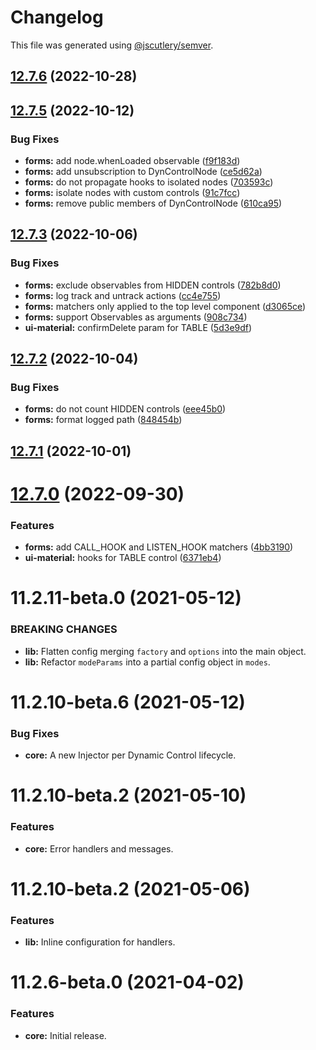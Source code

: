 # Changelog

This file was generated using [@jscutlery/semver](https://github.com/jscutlery/semver).

## [12.7.6](https://github.com/myndpm/open-source/compare/@myndpm/dyn-forms@12.7.5...@myndpm/dyn-forms@12.7.6) (2022-10-28)



## [12.7.5](https://github.com/myndpm/open-source/compare/@myndpm/dyn-forms@12.7.4...@myndpm/dyn-forms@12.7.5) (2022-10-12)


### Bug Fixes

* **forms:** add node.whenLoaded observable ([f9f183d](https://github.com/myndpm/open-source/commit/f9f183dcfdc79831b1850dd1bda090c130a14857))
* **forms:** add unsubscription to DynControlNode ([ce5d62a](https://github.com/myndpm/open-source/commit/ce5d62a53e65ba215345d50a0ecd559d9f67e432))
* **forms:** do not propagate hooks to isolated nodes ([703593c](https://github.com/myndpm/open-source/commit/703593cad62b6bcd3c05e9ed1f2325cc9ef2ebc4))
* **forms:** isolate nodes with custom controls ([91c7fcc](https://github.com/myndpm/open-source/commit/91c7fccdfe80129895608b3a22d2b6951ad980d8))
* **forms:** remove public members of DynControlNode ([610ca95](https://github.com/myndpm/open-source/commit/610ca95022169e5d4b6641cbdfd3c7d119e369fa))



## [12.7.3](https://github.com/myndpm/open-source/compare/@myndpm/dyn-forms@12.7.2...@myndpm/dyn-forms@12.7.3) (2022-10-06)


### Bug Fixes

* **forms:** exclude observables from HIDDEN controls ([782b8d0](https://github.com/myndpm/open-source/commit/782b8d08ff14e14200bed0b7d458eac05df4d54d))
* **forms:** log track and untrack actions ([cc4e755](https://github.com/myndpm/open-source/commit/cc4e75525e9a9bd0c3aee0c5716205747e075c0c))
* **forms:** matchers only applied to the top level component ([d3065ce](https://github.com/myndpm/open-source/commit/d3065ce1cbd412aa7a9a39c1a3a89d3dec8b6465))
* **forms:** support Observables as arguments ([908c734](https://github.com/myndpm/open-source/commit/908c734c287f55f364e262c39f88e5ab1d232188))
* **ui-material:** confirmDelete param for TABLE ([5d3e9df](https://github.com/myndpm/open-source/commit/5d3e9df0a3b355e358d7602bf719c8ab807f4f6e))



## [12.7.2](https://github.com/myndpm/open-source/compare/@myndpm/dyn-forms@12.7.1...@myndpm/dyn-forms@12.7.2) (2022-10-04)


### Bug Fixes

* **forms:** do not count HIDDEN controls ([eee45b0](https://github.com/myndpm/open-source/commit/eee45b0f2c7b1cdbc8c6bc21d89f7609ff8236da))
* **forms:** format logged path ([848454b](https://github.com/myndpm/open-source/commit/848454be182eb2e9fe6b6e0ff70c7dbad475f50c))



## [12.7.1](https://github.com/myndpm/open-source/compare/@myndpm/dyn-forms@12.7.0...@myndpm/dyn-forms@12.7.1) (2022-10-01)



# [12.7.0](https://github.com/myndpm/open-source/compare/@myndpm/dyn-forms@12.6.2...@myndpm/dyn-forms@12.7.0) (2022-09-30)


### Features

* **forms:** add CALL_HOOK and LISTEN_HOOK matchers ([4bb3190](https://github.com/myndpm/open-source/commit/4bb3190434b8dbc1af763ba9d7e06e9140615c4f))
* **ui-material:** hooks for TABLE control ([6371eb4](https://github.com/myndpm/open-source/commit/6371eb4c5ee25f2f8c890fa4c447a44ccd1f904d))



<a name="11.2.11-beta.0"></a>
# 11.2.11-beta.0 (2021-05-12)

### BREAKING CHANGES

* **lib:** Flatten config merging `factory` and `options` into the main object.
* **lib:** Refactor `modeParams` into a partial config object in `modes`.

<a name="11.2.10-beta.6"></a>
# 11.2.10-beta.6 (2021-05-12)

### Bug Fixes

* **core:** A new Injector per Dynamic Control lifecycle.

<a name="11.2.10-beta.2"></a>
# 11.2.10-beta.2 (2021-05-10)

### Features

* **core:** Error handlers and messages.

<a name="11.2.10-beta.0"></a>
# 11.2.10-beta.2 (2021-05-06)

### Features

* **lib:** Inline configuration for handlers.

<a name="11.2.6-beta.0"></a>
# 11.2.6-beta.0 (2021-04-02)

### Features

* **core:** Initial release.
